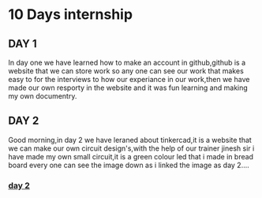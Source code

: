 # 10 Days internship 
## DAY 1
In day one we have learned how to make an account in github,github is a website that we can store work so any one can see our work that makes easy to for the interviews to how our experiance in our work,then we have made our own resporty in the website and it was fun learning and making my own documentry.
 ## DAY 2
Good morning,in day 2 we have leraned about tinkercad,it is a website that we can make our own circuit design's,with the help of our trainer jinesh sir i have made my own small circuit,it is a green colour led that i made in bread board every one can see the image down as i linked the image as day 2....
### [day 2](https://github.com/Ananthakrishnan0350/kunnamkulam/blob/main/IMG/led1.png)
